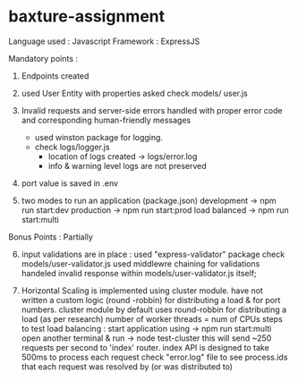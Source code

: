 # baxture-assignment

Language used : Javascript
Framework : ExpressJS

Mandatory points :

1. Endpoints created

2. used User Entity with properties asked
    check models/ user.js

3.	Invalid requests and server-side errors handled with proper error code and corresponding human-friendly messages
    - used winston package for logging.
    - check logs/logger.js
        - location of logs created -> logs/error.log
        - info & warning level logs are not preserved

4. port value is saved in .env

5. two modes to run an application (package.json)
    development     -> npm run start:dev
    production      -> npm run start:prod
    load balanced   -> npm run start:multi


Bonus Points : Partially

6. input validations are in place :
    used "express-validator" package
    check models/user-validator.js
    used middlewre chaining for validations
    handeled invalid response within models/user-validator.js itself;

7. Horizontal Scaling is implemented using cluster module.
    have not written a custom logic (round -robbin) for distributing a load & for port numbers.
    cluster module by default uses round-robbin for distributing a load (as per research)
    number of worker threads = num of CPUs
    steps to test load balancing :
        start application using     ->  npm run start:multi
        open another terminal & run ->  node test-cluster
                                        this will send ~250 requests per second to 'index' router.
                                        index API is designed to take 500ms to process each request
        check "error.log" file to see process.ids that each request was resolved by (or was distributed to) 